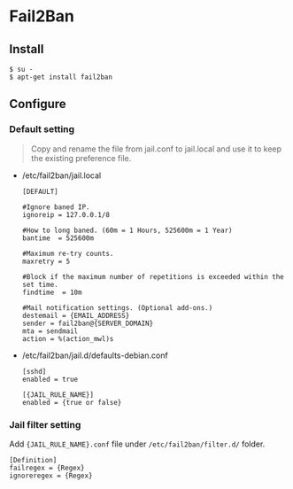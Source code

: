 # Fail2Ban
## Install
```
$ su -
$ apt-get install fail2ban
```
## Configure
### Default setting
> Copy and rename the file from jail.conf to jail.local and use it to keep the existing preference file.
* /etc/fail2ban/jail.local
  ```
  [DEFAULT]

  #Ignore baned IP.
  ignoreip = 127.0.0.1/8

  #How to long baned. (60m = 1 Hours, 525600m = 1 Year)
  bantime  = 525600m

  #Maximum re-try counts.
  maxretry = 5

  #Block if the maximum number of repetitions is exceeded within the set time.
  findtime  = 10m

  #Mail notification settings. (Optional add-ons.)
  destemail = {EMAIL_ADDRESS}
  sender = fail2ban@{SERVER_DOMAIN}
  mta = sendmail
  action = %(action_mwl)s
  ```
* /etc/fail2ban/jail.d/defaults-debian.conf
  ```
  [sshd]
  enabled = true
  
  [{JAIL_RULE_NAME}]
  enabled = {true or false}
  ```

### Jail filter setting
Add `{JAIL_RULE_NAME}.conf` file under `/etc/fail2ban/filter.d/` folder.
```
[Definition]
failregex = {Regex}
ignoreregex = {Regex}
```
